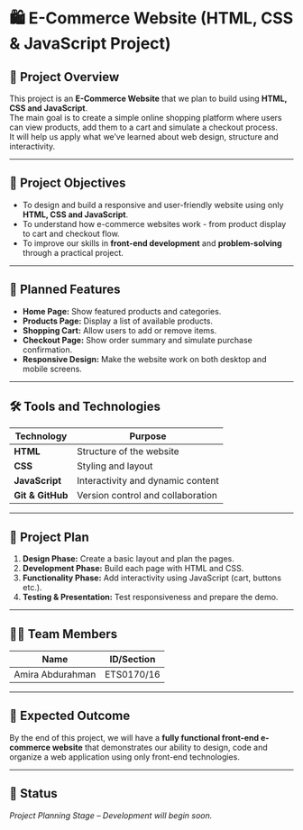# 🛍️ E-Commerce Website (HTML, CSS & JavaScript Project)

## 📖 Project Overview
This project is an **E-Commerce Website** that we plan to build using **HTML, CSS and JavaScript**.  
The main goal is to create a simple online shopping platform where users can view products, add them to a cart and simulate a checkout process.  
It will help us apply what we’ve learned about web design, structure and interactivity.

---

## 🎯 Project Objectives
- To design and build a responsive and user-friendly website using only **HTML, CSS and JavaScript**.  
- To understand how e-commerce websites work - from product display to cart and checkout flow.  
- To improve our skills in **front-end development** and **problem-solving** through a practical project.

---

## 🧩 Planned Features
- **Home Page:** Show featured products and categories.  
- **Products Page:** Display a list of available products.  
- **Shopping Cart:** Allow users to add or remove items.  
- **Checkout Page:** Show order summary and simulate purchase confirmation.  
- **Responsive Design:** Make the website work on both desktop and mobile screens.

---

## 🛠️ Tools and Technologies
| Technology | Purpose |
|-------------|----------|
| **HTML** | Structure of the website |
| **CSS** | Styling and layout |
| **JavaScript** | Interactivity and dynamic content |
| **Git & GitHub** | Version control and collaboration |

---

## 🧱 Project Plan
1. **Design Phase:** Create a basic layout and plan the pages.  
2. **Development Phase:** Build each page with HTML and CSS.  
3. **Functionality Phase:** Add interactivity using JavaScript (cart, buttons etc.).  
4. **Testing & Presentation:** Test responsiveness and prepare the demo.

---

## 👩‍💻 Team Members
| Name |  ID/Section |
|------|-------------|
| Amira Abdurahman  | ETS0170/16 |

---

## 🏁 Expected Outcome
By the end of this project, we will have a **fully functional front-end e-commerce website** that demonstrates our ability to design, code and organize a web application using only front-end technologies.

---

## 📅 Status
 *Project Planning Stage – Development will begin soon.*
